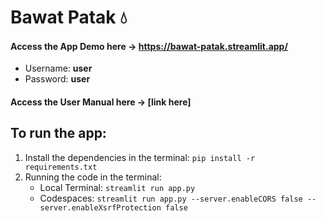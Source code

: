 # Bawat Patak 💧

#### Access the App Demo here -> https://bawat-patak.streamlit.app/
- Username: **user**
- Password: **user**

#### Access the User Manual here -> [link here]

## To run the app:
1. Install the dependencies in the terminal: `pip install -r requirements.txt`
2. Running the code in the terminal:
    - Local Terminal: `streamlit run app.py`
    - Codespaces: `streamlit run app.py --server.enableCORS false --server.enableXsrfProtection false`
